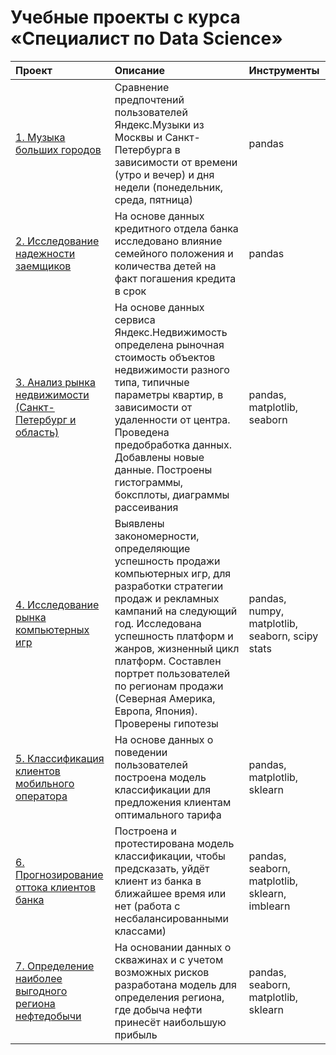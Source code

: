 # Учебные проекты с курса «Специалист по Data Science»
| Проект | Описание | Инструменты |
| :-------------------- | :--------------------- |:---------------------------|
| [1. Музыка больших городов](https://github.com/kareglazie/data-science-training-projects/tree/main/music) | Сравнение предпочтений пользователей Яндекс.Музыки из Москвы и Санкт-Петербурга в зависимости от времени (утро и вечер) и дня недели (понедельник, среда, пятница) | pandas |
| [2. Исследование надежности заемщиков](https://github.com/kareglazie/data-science-training-projects/tree/main/solvency) | На основе данных кредитного отдела банка исследовано влияние семейного положения и количества детей на факт погашения кредита в срок | pandas |
| [3. Анализ рынка недвижимости (Санкт-Петербург и область)](https://github.com/kareglazie/data-science-training-projects/tree/main/real_estate) | На основе данных сервиса Яндекс.Недвижимость определена рыночная стоимость объектов недвижимости разного типа, типичные параметры квартир, в зависимости от удаленности от центра. Проведена предобработка данных. Добавлены новые данные. Построены гистограммы, боксплоты, диаграммы рассеивания | pandas, matplotlib, seaborn |
| [4. Исследование рынка компьютерных игр](https://github.com/kareglazie/data-science-training-projects/tree/main/games) | Выявлены закономерности, определяющие успешность продажи компьютерных игр, для разработки стратегии продаж и рекламных кампаний на следующий год. Исследована успешность платформ и жанров, жизненный цикл платформ. Составлен портрет пользователей по регионам продажи (Северная Америка, Европа, Япония). Проверены гипотезы | pandas, numpy, matplotlib, seaborn, scipy stats |
| [5. Классификация клиентов мобильного оператора](https://github.com/kareglazie/data-science-training-projects/tree/main/users_behavior) | На основе данных о поведении пользователей построена модель классификации для предложения клиентам оптимального тарифа | pandas, matplotlib, sklearn |
| [6. Прогнозирование оттока клиентов банка](https://github.com/kareglazie/data-science-training-projects/tree/main/churn) | Построена и протестирована модель классификации, чтобы предсказать, уйдёт клиент из банка в ближайшее время или нет (работа с несбалансированными классами) | pandas, seaborn, matplotlib, sklearn, imblearn |
| [7. Определение наиболее выгодного региона нефтедобычи](https://github.com/kareglazie/data-science-training-projects/tree/main/oil) | На основании данных о скважинах и с учетом возможных рисков разработана модель для определения региона, где добыча нефти принесёт наибольшую прибыль | pandas, seaborn, matplotlib, sklearn |

